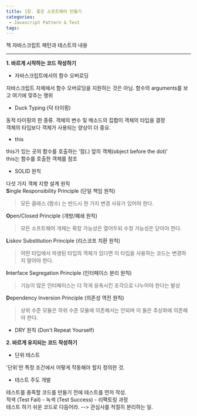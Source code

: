 ```yaml
---
title: 1장. 좋은 소프트웨어 만들기
categories:
 - Javascript Pattern & Test
tags:
---
```

책 자바스크립트 패턴과 테스트의 내용

********
**1. 바르게 시작하는 코드 작성하기**

* 자바스크립트에서의 함수 오버로딩

자바스크립트 자체에서 함수 오버로딩을 지원하는 것은 아님. 함수의 arguments를 보고 여기에 맞추는 행위

* Duck Typing (덕 타이핑)

동적 타이핑의 한 종류. 객체의 변수 및 메소드의 집합이 객체의 타입을 결정<br>
객체의 타입보다 객체가 사용되는 양상이 더 중요.

* this

this가 있는 곳의 함수를 호출하는 ‘점(.) 앞의 객체(object before the dot)’<br>
this는 함수를 호출한 객체를 참조

* SOLID 원칙

다섯 가지 객체 지향 설계 원칙<br>
**S**ingle Responsibility Principle (단일 책임 원칙)<br>
> 모든 클래스 (함수) 는 반드시 한 가지 변경 사유가 있어야 한다. <br>

**O**pen/Closed Principle (개방/폐쇄 원칙)<br>
> 모든 소프트웨어 개체는 확장 가능성은 열어두되 수정 가능성은 닫아야 한다.<br>

**L**iskov Substitution Principle (리스코프 치환 원칙)<br>
> 어떤 타입에서 파생된 타입의 객체가 있다면 이 타입을 사용하는 코드는 변경하지 말아야 한다.<br>

**I**nterface Segregation Principle (인터페이스 분리 원칙)<br>
> 기능이 많은 인터페이스는 더 작게 응축시킨 조각으로 나누어야 한다는 발상<br>

**D**ependency Inversion Principle (의존성 역전 원칙)<br>
> 상위 수준 모듈은 하위 수준 모듈에 의존해서는 안되며 이 둘은 추상화에 의존해야 한다.<br>


* DRY 원칙 (Don't Repeat Yourself)

**2. 바르게 유지되는 코드 작성하기**

* 단위 테스트

'단위'란 특정 조건에서 어떻게 작동해야 할지 정의한 것.

* 테스트 주도 개발

테스트를 충족할 코드를 만들기 전에 테스트를 먼저 작성.<br>
적색 (Test Fail) - 녹색 (Test Success) - 리팩토링 과정 <br>
테스트 하기 쉬운 코드로 다듬어라. --> 관심사를 적절히 분리하는 일.

